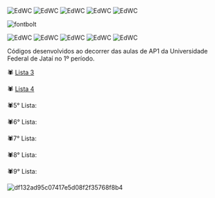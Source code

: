 ![EdWC](https://github.com/niicfsz/Codigos_de_AP1/assets/167145187/4faa9f3d-39b9-4a33-8d37-91c2906e97b2) ![EdWC](https://github.com/niicfsz/Codigos_de_AP1/assets/167145187/4faa9f3d-39b9-4a33-8d37-91c2906e97b2) ![EdWC](https://github.com/niicfsz/Codigos_de_AP1/assets/167145187/4faa9f3d-39b9-4a33-8d37-91c2906e97b2) ![EdWC](https://github.com/niicfsz/Codigos_de_AP1/assets/167145187/4faa9f3d-39b9-4a33-8d37-91c2906e97b2) ![EdWC](https://github.com/niicfsz/Codigos_de_AP1/assets/167145187/4faa9f3d-39b9-4a33-8d37-91c2906e97b2)

![fontbolt](https://github.com/niicfsz/Codigos_de_AP1/assets/167145187/84225f0f-d9c3-42c1-a4c9-3c3c067a82c6)

![EdWC](https://github.com/niicfsz/Codigos_de_AP1/assets/167145187/0cd38a6e-6247-4a61-afe2-f9595af23074) ![EdWC](https://github.com/niicfsz/Codigos_de_AP1/assets/167145187/4faa9f3d-39b9-4a33-8d37-91c2906e97b2) ![EdWC](https://github.com/niicfsz/Codigos_de_AP1/assets/167145187/4faa9f3d-39b9-4a33-8d37-91c2906e97b2) ![EdWC](https://github.com/niicfsz/Codigos_de_AP1/assets/167145187/4faa9f3d-39b9-4a33-8d37-91c2906e97b2) ![EdWC](https://github.com/niicfsz/Codigos_de_AP1/assets/167145187/4faa9f3d-39b9-4a33-8d37-91c2906e97b2)


Códigos desenvolvidos ao decorrer das aulas de AP1 da Universidade Federal de Jataí no 1º período.

🕷️ [Lista 3](https://github.com/niicfsz/Codigos_de_AP1/tree/main/Lista%203)

🕷️ [Lista 4](https://github.com/niicfsz/Codigos_de_AP1/tree/main/Lista%204)

🕷️5° Lista:

🕷️6° Lista:

🕷️7° Lista:

🕷️8° Lista:

🕷️9° Lista:

![df132ad95c07417e5d08f2f35768f8b4](https://github.com/niicfsz/Codigos_de_AP1/assets/167145187/25ff0467-7a38-44d7-b3be-6d6bb0726559)

